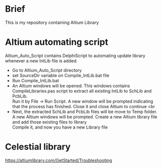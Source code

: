 # Brief
This is my repository containing Altium Library <br>
# Altium automating script
Altium_Auto_Script contains DelphiScript to automating update library whenever a new IntLib file is added. <br>
+ Go to Altium_Auto_Script directory
+ set SourceDir variable on Compile_IntLib.bat file
+ Run Compile_IntLib.bat
+ An Altium windows will be opened. This windows contains CompileLibraries.pas script to extract all existing IntLib to SchLib and PcbLib.<br>
    Run it by File -> Run Script. A new window will be prompted indicating that the process has finished. Close it and close Altium to continue <br  
+ Next, the extracted SchLib and PcbLib files will be move to Temp folder.<br>
  A new Altium windows will be prompted. Create a new Altium library file and add those existing files to library<br>
  Compile it, and now you have a new Library file
# Celestial library
https://altiumlibrary.com/GetStarted/Troubleshooting
